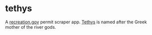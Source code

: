 # tethys
A [recreation.gov](www.recreation.gov) permit scraper app. [Tethys](https://en.wikipedia.org/wiki/Tethys_(mythology)) is named after the Greek mother of the river gods.
